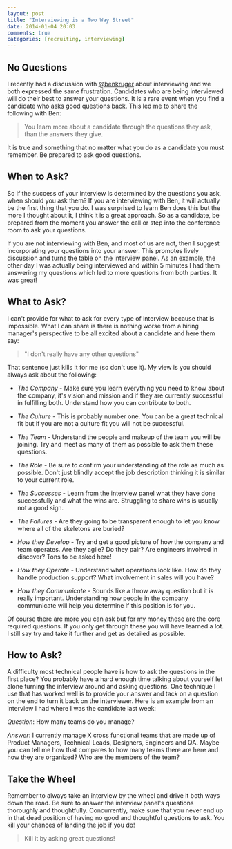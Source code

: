```yaml
---
layout: post
title: "Interviewing is a Two Way Street"
date: 2014-01-04 20:03
comments: true
categories: [recruiting, interviewing]
---
```


## No Questions

I recently had a discussion with <a href="https://twitter.com/benkruger"
target="_blank">@benkruger</a> about interviewing and we both expressed the same frustration.
Candidates who are being interviewed will do their best to answer your questions.  It is a rare
event when you find a candidate who asks good questions back.  This led me to share the following
with Ben:

> You learn more about a candidate through the questions they ask, than the answers they give.

It is true and something that no matter what you do as a candidate you must remember.  Be prepared
to ask good questions.

<!--more-->

## When to Ask?

So if the success of your interview is determined by the questions you ask, when should you ask
them?  If you are interviewing with Ben, it will actually be the first thing that you do.  I was
surprised to learn Ben does this but the more I thought about it, I think it is a great approach.
So as a candidate, be prepared from the moment you answer the call or step into the conference room
to ask your questions.

If you are not interviewing with Ben, and most of us are not, then I suggest incorporating your
questions into your answer.  This promotes lively discussion and turns the table on the interview
panel.  As an example, the other day I was actually being interviewed and within 5 minutes I had
them answering my questions which led to more questions from both parties.  It was great!

## What to Ask?

I can't provide for what to ask for every type of interview because that is impossible.  What I can
share is there is nothing worse from a hiring manager's perspective to be all excited about a
candidate and here them say:

> "I don't really have any other questions"

That sentence just kills it for me (so don't use it).  My view is you should always ask about the
following:

* _The Company_ - Make sure you learn everything you need to know about the company, it's vision and
  mission and if they are currently successful in fulfilling both.  Understand how you can
  contribute to both.

* _The Culture_ - This is probably number one.  You can be a great technical fit but if you are not
  a culture fit you will not be successful.

* _The Team_ - Understand the people and makeup of the team you will be joining.  Try and meet as
  many of them as possible to ask them these questions.

* _The Role_ - Be sure to confirm your understanding of the role as much as possible.  Don't just
  blindly accept the job description thinking it is similar to your current role.

* _The Successes_ - Learn from the interview panel what they have done successfully and what the
  wins are.  Struggling to share wins is usually not a good sign.

* _The Failures_ - Are they going to be transparent enough to let you know where all of the
  skeletons are buried?

*  _How they Develop_ - Try and get a good picture of how the company and team operates.  Are they
   agile? Do they pair?  Are engineers involved in discover?  Tons to be asked here!

* _How they Operate_ - Understand what operations look like.  How do they handle production support?
  What involvement in sales will you have?

* _How they Communicate_ - Sounds like a throw away question but it is really important.
  Understanding how people in the company communicate will help you determine if this position is
  for you.

Of course there are more you can ask but for my money these are the core required questions.  If you
only get through these you will have learned a lot.  I still say try and take it further and get as
detailed as possible.

## How to Ask?

A difficulty most technical people have is how to ask the questions in the first place?  You
probably have a hard enough time talking about yourself let alone turning the interview around and
asking questions.  One technique I use that has worked well is to provide your answer and tack on a
question on the end to turn it back on the interviewer.  Here is an example from an interview I had
where I was the candidate last week:

_Question_: How many teams do you manage?

_Answer_: I currently manage X cross functional teams that are made up of Product Managers,
Technical Leads, Designers, Engineers and QA.  Maybe you can tell me how that compares to how many
teams there are here and how they are organized? Who are the members of the team?

## Take the Wheel

Remember to always take an interview by the wheel and drive it both ways down the road.  Be sure to
answer the interview panel's questions thoroughly and thoughtfully.  Concurrently, make sure that
you never end up in that dead position of having no good and thoughtful questions to ask.  You kill
your chances of landing the job if you do!

> Kill it by asking great questions!

